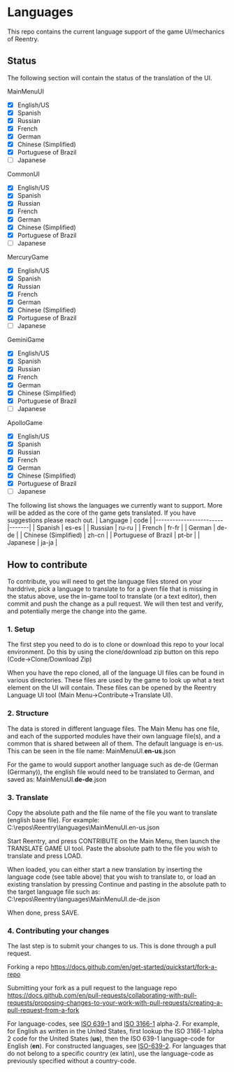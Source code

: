 # Languages
This repo contains the current language support of the game UI/mechanics of Reentry.

## Status
The following section will contain the status of the translation of the UI.

MainMenuUI
- [X] English/US
- [X] Spanish
- [X] Russian
- [X] French
- [X] German
- [X] Chinese (Simplified)
- [X] Portuguese of Brazil
- [ ] Japanese

CommonUI
- [X] English/US
- [X] Spanish
- [X] Russian
- [X] French
- [X] German
- [X] Chinese (Simplified)
- [X] Portuguese of Brazil
- [ ] Japanese

MercuryGame
- [X] English/US
- [X] Spanish
- [X] Russian
- [X] French
- [X] German
- [X] Chinese (Simplified)
- [X] Portuguese of Brazil
- [ ] Japanese

GeminiGame
- [X] English/US
- [X] Spanish
- [X] Russian
- [X] French
- [X] German
- [X] Chinese (Simplified)
- [X] Portuguese of Brazil
- [ ] Japanese

ApolloGame
- [X] English/US
- [X] Spanish
- [X] Russian
- [X] French
- [X] German
- [X] Chinese (Simplified)
- [X] Portuguese of Brazil
- [ ] Japanese

The following list shows the languages we currently want to support. More will be added as the core of the game gets translated. If you have suggestions please reach out.
|        Language        | code  |
|------------------------|-------|
| Spanish                | es-es |
| Russian                | ru-ru |
| French                 | fr-fr |
| German                 | de-de |
| Chinese (Simplified)   | zh-cn |
| Portuguese of Brazil   | pt-br |
| Japanese               | ja-ja |

## How to contribute
To contribute, you will need to get the language files stored on your harddrive, pick a language to translate to for a given file that is missing in the status above, use the in-game tool to translate (or a text editor), then commit and push the change as a pull request. We will then test and verify, and potentially merge the change into the game.

### 1. Setup
The first step you need to do is to clone or download this repo to your local environment.
Do this by using the clone/download zip button on this repo (Code->Clone/Download Zip)

When you have the repo cloned, all of the language UI files can be found in various directories. These files are used by the game to look up what a text element on the UI will contain.
These files can be opened by the Reentry Language UI tool  (Main Menu->Contribute->Translate UI).

### 2. Structure
The data is stored in different language files. The Main Menu has one file, and each of the supported modules have their own language file(s), and a common that is shared between all of them.
The default language is en-us. This can be seen in the file name:
MainMenuUI.**en-us**.json

For the game to would support another language such as de-de (German (Germany)), the english file would need to be translated to German, and saved as:
MainMenuUI.**de-de**.json

### 3. Translate
Copy the absolute path and the file name of the file you want to translate (english base file). For example:
C:\repos\Reentry\languages\MainMenuUI.en-us.json

Start Reentry, and press CONTRIBUTE on the Main Menu, then launch the TRANSLATE GAME UI tool.
Paste the absolute path to the file you wish to translate and press LOAD.

When loaded, you can either start a new translation by inserting the language code (see table above) that you wish to translate to, or load an existing translation by pressing Continue and pasting in the absolute path to the target language file such as:
C:\repos\Reentry\languages\MainMenuUI.de-de.json

When done, press SAVE.

### 4. Contributing your changes
The last step is to submit your changes to us. This is done through a pull request.

Forking a repo
https://docs.github.com/en/get-started/quickstart/fork-a-repo

Submitting your fork as a pull request to the language repo
https://docs.github.com/en/pull-requests/collaborating-with-pull-requests/proposing-changes-to-your-work-with-pull-requests/creating-a-pull-request-from-a-fork

For language-codes, see [ISO 639-1](https://en.wikipedia.org/wiki/List_of_ISO_639-1_codes) and [ISO 3166-1](https://en.wikipedia.org/wiki/List_of_ISO_3166_country_codes) alpha-2. For example, for English as written in the United States, first lookup the ISO 3166-1 alpha 2 code for the United States (**us**), then the ISO 639-1 language-code for English (**en**). For constructed languages, see [ISO-639-2](https://en.wikipedia.org/wiki/List_of_ISO_639-2_codes). For languages that do not belong to a specific country (ex latin), use the language-code as previously specified without a country-code.
